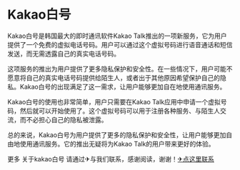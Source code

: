 # Kakao白号

Kakao白号是韩国最大的即时通讯软件Kakao Talk推出的一项新服务，它为用户提供了一个免费的虚拟电话号码。用户可以通过这个虚拟号码进行语音通话和短信发送，而无需透露自己的真实电话号码。

这项服务的推出为用户提供了更多隐私保护和安全性。在一些情况下，用户可能不愿意将自己的真实电话号码提供给陌生人，或者出于其他原因希望保护自己的隐私。Kakao白号的出现满足了这一需求，让用户能够更加自在地使用通讯服务。

Kakao白号的使用也非常简单，用户只需要在Kakao Talk应用中申请一个虚拟号码，然后就可以开始使用了。这个虚拟号码可以用于注册各种服务、与陌生人交流，而不必担心自己的隐私被泄露。

总的来说，Kakao白号为用户提供了更多的隐私保护和安全性，让用户能够更加自由地使用通讯服务。它的推出无疑将为Kakao Talk的用户带来更好的体验。

更多 关于kakao白号 请通过✈与我们联系，感谢阅读，谢谢！[✈点这里联系](https://gg.k02.cc)
